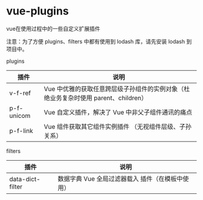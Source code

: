 # vue-plugins
vue在使用过程中的一些自定义扩展插件

注意：为了方便 plugins、filters 中都有使用到 lodash 库，请先安装 lodash 到项目中。

plugins

插件 | 说明
---|---
v-f-ref | Vue 中优雅的获取任意跨层级子孙组件的实例对象（杜绝业务复杂时使用 parent、children）
p-f-unicom | Vue 自定义插件，解决了 Vue 中非父子组件通讯的痛点
p-f-link | Vue 组件获取其它组件实例插件 （无视组件层级、子孙关系）


filters

插件 | 说明
---|---
data-dict-filter | 数据字典 Vue 全局过滤器载入 插件（在模板中使用）
